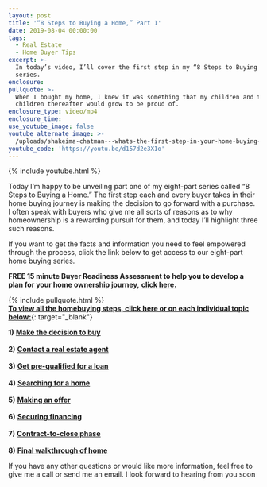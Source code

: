 ```yaml
---
layout: post
title: '“8 Steps to Buying a Home,” Part 1'
date: 2019-08-04 00:00:00
tags:
  - Real Estate
  - Home Buyer Tips
excerpt: >-
  In today’s video, I’ll cover the first step in my “8 Steps to Buying a Home”
  series.
enclosure:
pullquote: >-
  When I bought my home, I knew it was something that my children and their
  children thereafter would grow to be proud of.
enclosure_type: video/mp4
enclosure_time:
use_youtube_image: false
youtube_alternate_image: >-
  /uploads/shakeima-chatman---whats-the-first-step-in-your-home-buying-journey-youtube.jpg
youtube_code: 'https://youtu.be/d157d2e3X1o'
---
```


{% include youtube.html %}

Today I’m happy to be unveiling part one of my eight-part series called “8 Steps to Buying a Home.” The first step each and every buyer takes in their home buying journey is making the decision to go forward with a purchase. I often speak with buyers who give me all sorts of reasons as to why homeownership is a rewarding pursuit for them, and today I’ll highlight three such reasons.

If you want to get the facts and information you need to feel empowered through the process, click the link below to get access to our eight-part home buying series.

**FREE 15 minute Buyer Readiness Assessment to help you to develop a plan for your home ownership journey,** <u><strong><a target="_blank" href="https://calendly.com/thechatmangroup/">click here.</a></strong></u>

{% include pullquote.html %}<br>[**To view all the homebuying steps, click here or on each individual topic below:**](https://www.youtube.com/playlist?list=PLZf8TvU1OUVhp2nGorkIVGfjNQ7pt8QuO){: target="_blank"}

**1)** <u><strong><a target="_blank" href="https://youtu.be/d157d2e3X1o">Make the decision to buy</a></strong></u><br><br>**2)** <u><strong><a target="_blank" href="https://youtu.be/yf6uqCqW1pk">Contact a real estate agent</a></strong></u><br><br>**3)** <u><a target="_blank" href="https://youtu.be/39Sk6by72-0"><strong>Get pre-qualified for a loan</strong></a></u><br><br>**4)** <u><strong><a target="_blank" href="https://youtu.be/qRxokelDSls">Searching for a home</a></strong></u><br><br>**5)** <u><strong><a target="_blank" href="https://youtu.be/9EZDxKf4Jow">Making an offer</a></strong></u><br><br>**6)** <u><strong><a target="_blank" href="https://youtu.be/jlDpZLypJL0">Securing financing</a></strong></u>&nbsp;<br><br>**7)** <u><strong><a target="_blank" href="https://youtu.be/tFkohL6MCoY">Contract-to-close phase</a></strong></u><br><br>**8)** <u><a target="_blank" href="https://youtu.be/atFJ8Yniuek"><strong>Final walkthrough of home</strong></a></u>

If you have any other questions or would like more information, feel free to give me a call or send me an email. I look forward to hearing from you soon